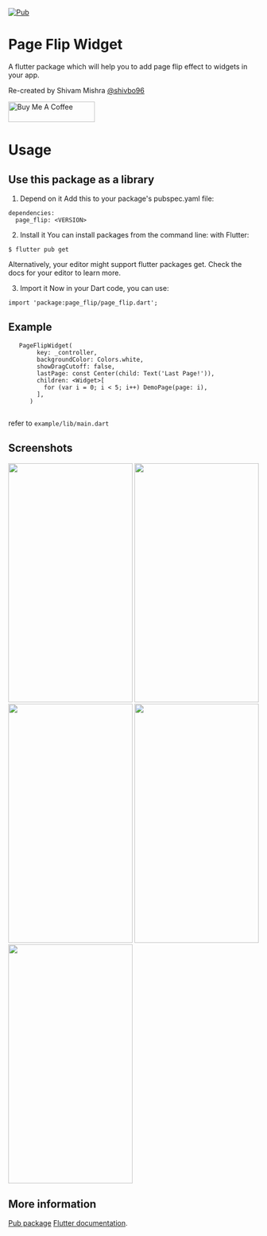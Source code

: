 [![Pub](https://img.shields.io/pub/v/page_flip.svg)](https://pub.dartlang.org/packages/page_flip)

# Page Flip Widget

A flutter package which will help you to add  page flip effect to widgets in your app.

Re-created by Shivam Mishra [@shivbo96](https://github.com/shivbo96)

<a href="https://www.buymeacoffee.com/smishra" target="_blank"><img src="https://cdn.buymeacoffee.com/buttons/default-orange.png" alt="Buy Me A Coffee" height="41" width="174"></a>

# Usage

## Use this package as a library

1. Depend on it Add this to your package's pubspec.yaml file:

```
dependencies:
  page_flip: <VERSION>
```

2. Install it You can install packages from the command line:
   with Flutter:

```
$ flutter pub get
```

Alternatively, your editor might support flutter packages get. Check the docs for your editor to
learn more.

3. Import it Now in your Dart code, you can use:

```
import 'package:page_flip/page_flip.dart';
```

## Example

```
   PageFlipWidget(
        key: _controller,
        backgroundColor: Colors.white,
        showDragCutoff: false,
        lastPage: const Center(child: Text('Last Page!')),
        children: <Widget>[
          for (var i = 0; i < 5; i++) DemoPage(page: i),
        ],
      )
      
```
refer to `example/lib/main.dart`


## Screenshots

<img src="https://raw.githubusercontent.com/shivbo96/page_flip/main/screenshots/4.gif" width="250" height="480">
<img src="https://raw.githubusercontent.com/shivbo96/page_flip/main/screenshots/1.png" width="250" height="480">
<img src="https://raw.githubusercontent.com/shivbo96/page_flip/main/screenshots/2.png" width="250" height="480">
<img src="https://raw.githubusercontent.com/shivbo96/page_flip/main/screenshots/3.png" width="250" height="480">
<img src="https://raw.githubusercontent.com/shivbo96/page_flip/main/screenshots/4.png" width="250" height="480">


## More information

[Pub package](https://pub.dartlang.org/packages/page_flip)
[Flutter documentation](https://flutter.io/).
